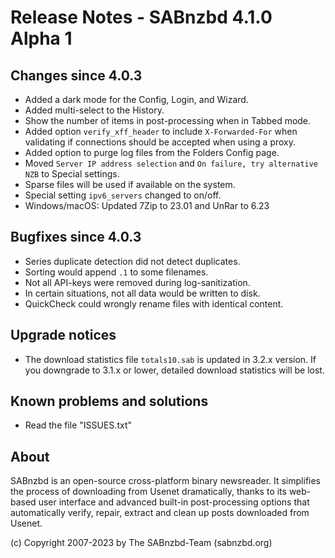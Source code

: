 Release Notes - SABnzbd 4.1.0 Alpha 1
=========================================================

## Changes since 4.0.3
- Added a dark mode for the Config, Login, and Wizard.
- Added multi-select to the History.
- Show the number of items in post-processing when in Tabbed mode.
- Added option `verify_xff_header` to include `X-Forwarded-For` when
  validating if connections should be accepted when using a proxy.
- Added option to purge log files from the Folders Config page.
- Moved `Server IP address selection` and `On failure, try
  alternative NZB` to Special settings.
- Sparse files will be used if available on the system.
- Special setting `ipv6_servers` changed to on/off.
- Windows/macOS: Updated 7Zip to 23.01 and UnRar to 6.23

## Bugfixes since 4.0.3
- Series duplicate detection did not detect duplicates.
- Sorting would append `.1` to some filenames.
- Not all API-keys were removed during log-sanitization.
- In certain situations, not all data would be written to disk.
- QuickCheck could wrongly rename files with identical content.



## Upgrade notices
- The download statistics file `totals10.sab` is updated in 3.2.x
  version. If you downgrade to 3.1.x or lower, detailed download
  statistics will be lost.

## Known problems and solutions
- Read the file "ISSUES.txt"

## About
  SABnzbd is an open-source cross-platform binary newsreader.
  It simplifies the process of downloading from Usenet dramatically, thanks
  to its web-based user interface and advanced built-in post-processing options
  that automatically verify, repair, extract and clean up posts downloaded
  from Usenet.

  (c) Copyright 2007-2023 by The SABnzbd-Team (sabnzbd.org)
